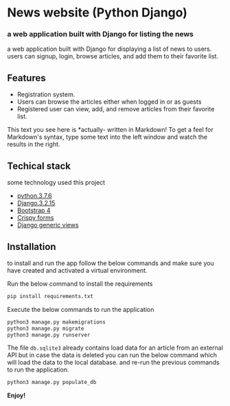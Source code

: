 # News website (Python Django)
### a web application built with Django for listing the news 


a web application built with Django for displaying a list of news to users. users can signup, login, browse articles, and add them to their favorite list.



## Features

- Registration system. 
- Users can browse the articles either when logged in or as guests 
- Registered user can view, add, and remove articles from their favorite list.



This text you see here is *actually- written in Markdown! To get a feel
for Markdown's syntax, type some text into the left window and
watch the results in the right.

## Techical stack

some technology used this project 
- [python.3.7.6]
- [Django.3.2.15]
- [Bootstrap 4]
- [Crispy forms]
- [Django generic views]

## Installation


to install and run the app follow the below commands and make sure you have created and activated a virtual environment.

Run the below command to install the requirements
```sh
pip install requirements.txt
```
Execute the below commands to run the application
```sh
python3 manage.py makemigrations
python3 manage.py migrate
python3 manage.py runserver
```

The file `db.sqlite3` already contains load data for an article from an external API but in case the data is deleted you can run the below command which will load the data to the local database. and re-run the previous commands to run the application.

```sh
python3 manage.py populate_db
```



**Enjoy!**



[python.3.7.6]: <https://www.python.org/downloads/release/python-376/>
   [Django.3.2.15]: <https://docs.djangoproject.com/en/3.2/>
   [Bootstrap 4]: <https://getbootstrap.com/docs/4.0/getting-started/introduction/>
   [Crispy forms]: <https://django-crispy-forms.readthedocs.io/en/latest/>
   [Django generic views]: <https://docs.djangoproject.com/en/4.0/topics/class-based-views/generic-display/>
   


